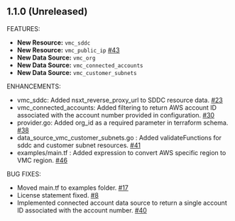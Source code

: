 
## 1.1.0 (Unreleased)

FEATURES:

* **New Resource:** `vmc_sddc`
* **New Resource:** `vmc_public_ip` [\#43](https://github.com/vmware/terraform-provider-vmc/pull/43)
* **New Data Source:** `vmc_org`
* **New Data Source:** `vmc_connected_accounts`
* **New Data Source:** `vmc_customer_subnets`


ENHANCEMENTS:

* vmc_sddc: Added nsxt_reverse_proxy_url to SDDC resource data. [\#23](https://github.com/vmware/terraform-provider-vmc/pull/23)
* vmc_connected_accounts: Added filtering to return AWS account ID associated with the account number provided in configuration. [\#30](https://github.com/vmware/terraform-provider-vmc/pull/30)
* provider.go: Added org_id as a required parameter in terraform schema. [\#38](https://github.com/vmware/terraform-provider-vmc/pull/38)
* data_source_vmc_customer_subnets.go : Added validateFunctions for sddc and customer subnet resources. [\#41](https://github.com/vmware/terraform-provider-vmc/pull/41)
* examples/main.tf : Added expression to convert AWS specific region to VMC region. [\#46](https://github.com/vmware/terraform-provider-vmc/pull/46) 


BUG FIXES:

* Moved main.tf to examples folder. [\#17](https://github.com/vmware/terraform-provider-vmc/pull/17)
* License statement fixed. [\#8](https://github.com/vmware/terraform-provider-vmc/pull/8)
* Implemented connected account data source to return a single account ID associated with the account number. [\#40](https://github.com/vmware/terraform-provider-vmc/pull/40)
